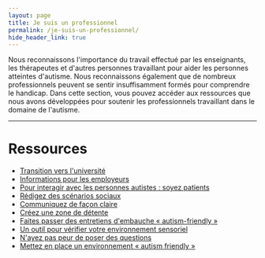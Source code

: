 ```yaml
---
layout: page
title: Je suis un professionnel
permalink: /je-suis-un-professionnel/
hide_header_link: true
---
```



Nous reconnaissons l'importance du travail effectué par les enseignants, les thérapeutes et d'autres personnes travaillant
pour aider les personnes atteintes d'autisme. Nous reconnaissons également que de nombreux professionnels peuvent se sentir
insuffisamment formés pour comprendre le handicap.
Dans cette section, vous pouvez accéder aux ressources que nous avons développées pour soutenir les professionnels travaillant dans le domaine de l'autisme.

---

# Ressources

<ul class="thumb">
 <li><a href="/je-suis-un-professionnel/transition-universite"><span>Transition vers l'université</span>
  <amp-img width="320" height="188" alt="" src="{{ site.amp_img_cache_url }}/assets/undefined_.png"></amp-img>
 </a></li>
 <li><a href="/je-suis-un-professionnel/informations-employeurs"><span>Informations pour les employeurs</span>
  <amp-img width="320" height="188" alt="" src="{{ site.amp_img_cache_url }}/assets/pages/professional/informations-employeurs/opengraph.png"></amp-img>
 </a></li>
 <li><a href="/pour-interagir-avec-les-personnes-autistes-soyez-patients"><span>Pour interagir avec les personnes autistes : soyez patients</span>
  <amp-img width="320" height="188" alt="" src="{{ site.amp_img_cache_url }}/assets/posts/2018-04-14/opengraph.png"></amp-img>
 </a></li>
 <li><a href="/redigez-des-scenarios-sociaux"><span>Rédigez des scénarios sociaux</span>
  <amp-img width="320" height="188" alt="" src="{{ site.amp_img_cache_url }}/assets/posts/2018-04-18/opengraph.png"></amp-img>
 </a></li>
 <li><a href="/communiquez-de-facon-claire"><span>Communiquez de façon claire</span>
  <amp-img width="320" height="188" alt="" src="{{ site.amp_img_cache_url }}/assets/posts/2018-04-19/opengraph_.png"></amp-img>
 </a></li>
 <li><a href="/creez-une-zone-de-detente"><span>Créez une zone de détente</span>
  <amp-img width="320" height="188" alt="" src="{{ site.amp_img_cache_url }}/assets/posts/2018-04-20/opengraph.jpg"></amp-img>
 </a></li>
 <li><a href="/faites-passer-entretiens-dembauche-autism-friendly"><span>Faites passer des entretiens d'embauche «&nbsp;autism-friendly&nbsp;»</span>
  <amp-img width="320" height="188" alt="" src="{{ site.amp_img_cache_url }}/assets/posts/2018-04-21/opengraph.png"></amp-img>
 </a></li>
 <li><a href="/verifiez-votre-environnement-sensoriel"><span>Un outil pour vérifier votre environnement sensoriel</span>
  <amp-img width="320" height="188" alt="" src="{{ site.amp_img_cache_url }}/assets/posts/2018-04-22/opengraph.png"></amp-img>
 </a></li>
 <li><a href="/nayez-pas-peur-de-poser-des-questions"><span>N'ayez pas peur de poser des questions</span>
  <amp-img width="320" height="188" alt="" src="{{ site.amp_img_cache_url }}/assets/posts/2018-04-23/opengraph.png"></amp-img>
 </a></li>
 <li><a href="/creez-un-environnement-autism-friendly"><span>Mettez en place un environnement « autism friendly »</span>
  <amp-img width="320" height="188" alt="" src="{{ site.amp_img_cache_url }}/assets/posts/2018-04-25/opengraph.png"></amp-img>
 </a></li>
</ul>


